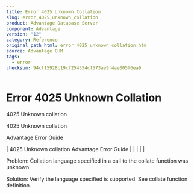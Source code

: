 ```yaml
---
title: Error 4025 Unknown Collation
slug: error_4025_unknown_collation
product: Advantage Database Server
component: Advantage
version: "12"
category: Reference
original_path_html: error_4025_unknown_collation.htm
source: Advantage CHM
tags:
  - error
checksum: 94cf15928c19c7254354cf573ae9f4ae005f6ea9
---
```


# Error 4025 Unknown Collation

4025 Unknown collation

4025 Unknown collation

Advantage Error Guide

| 4025 Unknown collation  Advantage Error Guide |  |  |  |  |

Problem: Collation language specified in a call to the collate function was unknown.

Solution: Verify the language specified is supported. See collate function definition.
